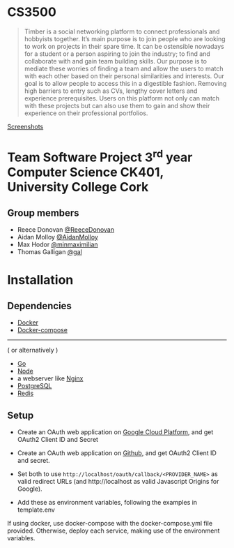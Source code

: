 # CS3500

> Timber is a social networking platform to connect professionals and hobbyists together. It’s
> main purpose is to join people who are looking to work on projects in their spare time. It
> can be ostensible nowadays for a student or a person aspiring to join the industry; to find and
> collaborate with and gain team building skills. Our purpose is to mediate these worries of finding
> a team and allow the users to match with each other based on their personal similarities and
> interests. Our goal is to allow people to access this in a digestible fashion. Removing high
> barriers to entry such as CVs, lengthy cover letters and experience prerequisites. Users on this
> platform not only can match with these projects but can also use them to gain and show their
> experience on their professional portfolios.

[Screenshots](./screenshots/)

# Team Software Project 3<sup>rd</sup> year Computer Science CK401, University College Cork

## Group members

- Reece Donovan [@ReeceDonovan](https://www.github.com/reecedonovan)
- Aidan Molloy [@AidanMolloy](https://github.com/AidanMolloy)
- Max Hodor [@minmaximilian](https://github.com/minmaximilian)
- Thomas Galligan [@gal](https://github.com/gal)

# Installation

## Dependencies

- [Docker](https://docker.com)
- [Docker-compose](https://docs.docker.com/compose/)

---

( or alternatively )

- [Go](https://golang.org)
- [Node](https://nodejs.org)
- a webserver like [Nginx](https://nginx.com)
- [PostgreSQL](https://www.postgresql.org)
- [Redis](https://redis.com/)

## Setup

- Create an OAuth web application on [Google Cloud Platform](https://console.cloud.google.com), and get OAuth2 Client ID and Secret
- Create an OAuth web application on [Github](https://github.com/settings/developers), and get OAuth2 Client ID and secret.

- Set both to use `http://localhost/oauth/callback/<PROVIDER_NAME>` as valid redirect URLs (and http://localhost as valid Javascript Origins for Google).
- Add these as environment variables, following the examples in template.env

If using docker, use docker-compose with the docker-compose.yml file provided. Otherwise, deploy each service, making use of the environment variables.
